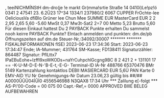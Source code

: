 , teeiNICHMÍNStH dm-dro(je !e markt Gr(mma!srtie Straße 14 0410í)Le!pz!ö 0341 2 47541 23. 6.2Û23 17^34 1334/1 237980/2 6067 CUPPER FrOchte-lee OelicìousVa dfiBlo Grüner lee Chun Mee SUMME EUR MasterCard EUR 2 2 2,95 2,65 5,60 -5.60 MwSt 0,37 Mw3t-Sat2 2=7 00 Metto 5,23 Brutto 5,60 Für diesen Einkaut hattest Du 2 PAYBACK Punkte erhalten Du sammelst nooh keirre PAYBACK Punkte? Elntach anmelden und punkten: dm.de/pb Öffnungszeiten auf dm.de Steuer-Nr,:34092/30007 ******* ******* FISKALINFORMAIIONEN flSE) 2023-06-23 17:34:36 Start: 2023-06-23 17:34:47 Ende; lA-Mummer; 431764 SM-Kasse; FD138411 Signaturzähler: 864487 Signatur: PflLttx7 lPaEBuEohe+lzffl9xoWKODs+naYrCuhpchlGcgng9BC 8 2 421 2 + 131101 17 == -K-U-M-D-E-N-'B-E-t,-E-G- Terminal-ID lA-Nr 488766 65370476 BMr 5149 Kartenzahlung kontaktlos DEBIl MASIERCARD EUR 5,6Ü PAN Karte 0 EMV-AID YU Nr Genehmigungs-Nr Datum 23.06,23 gültig bis ##/## A0000ÛÛÜ04İÛİ0 4556546988 N3QAX8 17:34 Uhr *** Zalilung e[-folgt *** AS-Pi'00-Code = 00 075 00 Capt.-Ref,= 0000 APPROVED BIllE BELEG AUFBEWAHREN